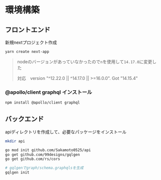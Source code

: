 # 環境構築

## フロントエンド

新規nextプロジェクト作成

```bash
yarn create next-app
```

> nodeのバージョンがあっていなかったので`n`を使用して`14.17.0`に変更した
> 
> 対応　version "^12.22.0 || ^14.17.0 || >=16.0.0". Got "14.15.4"

### @apollo/client graphql インストール

```bash
npm install @apollo/client graphql
```

## バックエンド

apiディレクトリを作成して、必要なパッケージをインストール

```bash
mkdir api

go mod init github.com/Sakamoto0525/api
go get github.com/99designs/gqlgen
go get github.com/rs/cors

# gqlgenでgraph/schema.graphqlsを生成
gqlgen init
```






















